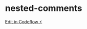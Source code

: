 # nested-comments

[Edit in Codeflow ⚡️](https://stackblitz.com/~/github.com/Yunika-Bajracharya/nested-comments)